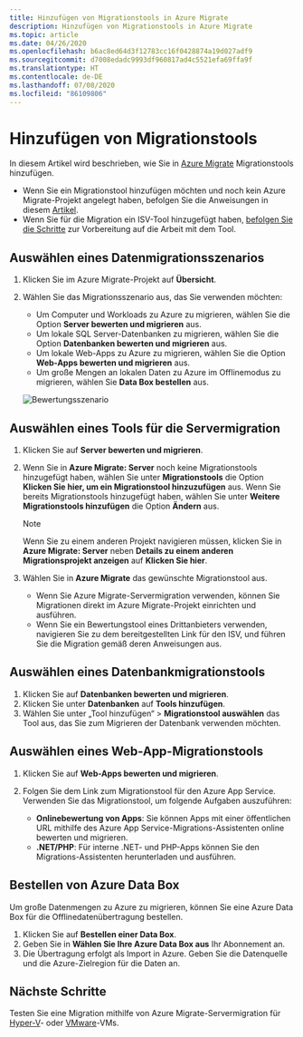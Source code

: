 ```yaml
---
title: Hinzufügen von Migrationstools in Azure Migrate
description: Hinzufügen von Migrationstools in Azure Migrate
ms.topic: article
ms.date: 04/26/2020
ms.openlocfilehash: b6ac8ed64d3f12783cc16f0428874a19d027adf9
ms.sourcegitcommit: d7008edadc9993df960817ad4c5521efa69ffa9f
ms.translationtype: HT
ms.contentlocale: de-DE
ms.lasthandoff: 07/08/2020
ms.locfileid: "86109806"
---
```

# <a name="add-migration-tools"></a>Hinzufügen von Migrationstools

In diesem Artikel wird beschrieben, wie Sie in [Azure Migrate](./migrate-services-overview.md) Migrationstools hinzufügen.

- Wenn Sie ein Migrationstool hinzufügen möchten und noch kein Azure Migrate-Projekt angelegt haben, befolgen Sie die Anweisungen in diesem [Artikel](how-to-add-tool-first-time.md).
- Wenn Sie für die Migration ein ISV-Tool hinzugefügt haben, [befolgen Sie die Schritte](prepare-isv-movere.md) zur Vorbereitung auf die Arbeit mit dem Tool.

## <a name="select-a-migration-scenario"></a>Auswählen eines Datenmigrationsszenarios

1. Klicken Sie im Azure Migrate-Projekt auf **Übersicht**.
2. Wählen Sie das Migrationsszenario aus, das Sie verwenden möchten:

    - Um Computer und Workloads zu Azure zu migrieren, wählen Sie die Option **Server bewerten und migrieren** aus.
    - Um lokale SQL Server-Datenbanken zu migrieren, wählen Sie die Option **Datenbanken bewerten und migrieren** aus.
    - Um lokale Web-Apps zu Azure zu migrieren, wählen Sie die Option **Web-Apps bewerten und migrieren** aus.
    - Um große Mengen an lokalen Daten zu Azure im Offlinemodus zu migrieren, wählen Sie **Data Box bestellen** aus.

    ![Bewertungsszenario](./media/how-to-migrate/assess-scenario.png)

## <a name="select-a-server-migration-tool"></a>Auswählen eines Tools für die Servermigration

1. Klicken Sie auf **Server bewerten und migrieren**.
2. Wenn Sie in **Azure Migrate: Server** noch keine Migrationstools hinzugefügt haben, wählen Sie unter **Migrationstools** die Option **Klicken Sie hier, um ein Migrationstool hinzuzufügen** aus. Wenn Sie bereits Migrationstools hinzugefügt haben, wählen Sie unter **Weitere Migrationstools hinzufügen** die Option **Ändern** aus.

    > [!NOTE]
    > Wenn Sie zu einem anderen Projekt navigieren müssen, klicken Sie in **Azure Migrate: Server** neben **Details zu einem anderen Migrationsprojekt anzeigen** auf **Klicken Sie hier**.

3. Wählen Sie in **Azure Migrate** das gewünschte Migrationstool aus.
    - Wenn Sie Azure Migrate-Servermigration verwenden, können Sie Migrationen direkt im Azure Migrate-Projekt einrichten und ausführen.
    - Wenn Sie ein Bewertungstool eines Drittanbieters verwenden, navigieren Sie zu dem bereitgestellten Link für den ISV, und führen Sie die Migration gemäß deren Anweisungen aus.

## <a name="select-a-database-migration-tool"></a>Auswählen eines Datenbankmigrationstools

1. Klicken Sie auf **Datenbanken bewerten und migrieren**.
2. Klicken Sie unter **Datenbanken** auf **Tools hinzufügen**.
3. Wählen Sie unter „Tool hinzufügen“ > **Migrationstool auswählen** das Tool aus, das Sie zum Migrieren der Datenbank verwenden möchten.

## <a name="select-a-web-app-migration-tool"></a>Auswählen eines Web-App-Migrationstools

1. Klicken Sie auf **Web-Apps bewerten und migrieren**.
2. Folgen Sie dem Link zum Migrationstool für den Azure App Service. Verwenden Sie das Migrationstool, um folgende Aufgaben auszuführen:

    - **Onlinebewertung von Apps**: Sie können Apps mit einer öffentlichen URL mithilfe des Azure App Service-Migrations-Assistenten online bewerten und migrieren.
    - **.NET/PHP**: Für interne .NET- und PHP-Apps können Sie den Migrations-Assistenten herunterladen und ausführen.

## <a name="order-an-azure-data-box"></a>Bestellen von Azure Data Box

Um große Datenmengen zu Azure zu migrieren, können Sie eine Azure Data Box für die Offlinedatenübertragung bestellen.

1. Klicken Sie auf **Bestellen einer Data Box**.
2. Geben Sie in **Wählen Sie Ihre Azure Data Box aus** Ihr Abonnement an. 
3. Die Übertragung erfolgt als Import in Azure. Geben Sie die Datenquelle und die Azure-Zielregion für die Daten an.

## <a name="next-steps"></a>Nächste Schritte

Testen Sie eine Migration mithilfe von Azure Migrate-Servermigration für [Hyper-V](tutorial-migrate-hyper-v.md)- oder [VMware](tutorial-migrate-vmware.md)-VMs.
